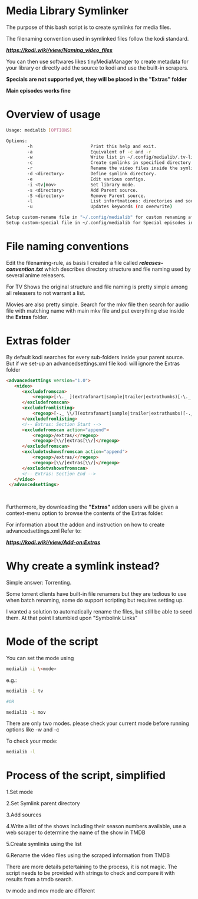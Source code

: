 # Media Library Symlinker

The purpose of this bash script is to create symlinks for media files.

The filenaming convention used in symlinked files follow the kodi standard.

***https://kodi.wiki/view/Naming_video_files***

You can then use softwares likes tinyMediaManager to create metadata for your library or directly add the source to kodi and use the built-in scrapers.

**Specials are not supported yet, they will be placed in the "Extras" folder**

**Main episodes works fine**

# Overview of usage

```bash
Usage: medialib [OPTIONS]

Options:
        -h                      Print this help and exit.
        -a                      Equivalent of -c and -r
        -w                      Write list in ~/.config/medialib/.tv-list.
        -c                      Create symlinks in specified directory.
        -r                      Rename the video files inside the symlinks.
        -d <directory>          Define symlink directory.
        -e                      Edit various configs.
        -i <tv|mov>             Set library mode.
        -s <directory>          Add Parent source.
        -S <directory>          Remove Parent source.
        -l                      List infortmations: directories and sources.
        -u                      Updates keywords (no overwrite)

Setup custom-rename file in "~/.config/medialib" for custom renaming afterwards
Setup custom-special file in ~/.config/medialib for Special episodes in TV Shows
 ```

# File naming conventions

Edit the filenaming-rule, as basis I created a file called **_releases-convention.txt_** which describes directory structure and file naming used by several anime releasers.

For TV Shows the original structure and file naming is pretty simple among all releasers to not warrant a list.

Movies are also pretty simple. Search for the mkv file then search for audio file with matching name with main mkv file and put everything else inside the **Extras** folder.

# Extras folder

By default kodi searches for every sub-folders inside your parent source.
But if we set-up an advancedsettings.xml file kodi will ignore the Extras folder

```html
<advancedsettings version="1.0">
   <video>
      <excludefromscan>
          <regexp>[-\._ ](extrafanart|sample|trailer|extrathumbs)[-\._ ]</regexp>
      </excludefromscan>
      <excludefromlisting>
          <regexp>[-._ \\/](extrafanart|sample|trailer|extrathumbs)[-._ \\/]</regexp>
      </excludefromlisting>
      <!-- Extras: Section Start -->
      <excludefromscan action="append">
          <regexp>/extras/</regexp>
          <regexp>[\\/]extras[\\/]</regexp>
      </excludefromscan>
      <excludetvshowsfromscan action="append">
          <regexp>/extras/</regexp>
          <regexp>[\\/]extras[\\/]</regexp>
      </excludetvshowsfromscan>
      <!-- Extras: Section End -->
   </video>
 </advancedsettings>
 
 
```

Furthermore, by downloading the **"Extras"** addon users will be given a context-menu option to browse the contents of the Extras folder.

For information about the addon and instruction on how to create advancedsettings.xml
Refer to:

***https://kodi.wiki/view/Add-on:Extras***

# Why create a symlink instead?

Simple answer: Torrenting.

Some torrent clients have built-in file renamers but they are tedious to use when batch renaming, some do support scripting but requires setting up.

I wanted a solution to automatically rename the files, but still be able to seed them. At that point I stumbled upon "Symbolink Links"

# Mode of the script

You can set the mode using

```bash
medialib -i \<mode>
```
e.g.:

```bash
medialib -i tv

#OR

medialib -i mov
```

There are only two modes. please check your current mode before running options like -w and -c

To check your mode:

```bash
medialib -l
```

# Process of the script, simplified

1.Set mode

2.Set Symlink parent directory

3.Add sources

4.Write a list of the shows including their season numbers available, use a web scraper to determine the name of the show in TMDB

5.Create symlinks using the list

6.Rename the video files using the scraped information from TMDB

There are more details petertaining to the process, it is not magic. The script needs to be provided with strings to check and compare it with results from a tmdb search.

tv mode and mov mode are different